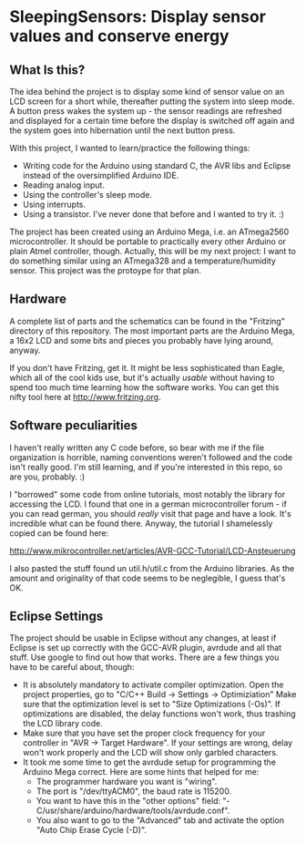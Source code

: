 SleepingSensors: Display sensor values and conserve energy
==========================================================

What Is this?
-------------
The idea behind the project is to display some kind of sensor value on an LCD screen for a short while, thereafter putting the system into sleep mode. A button press wakes the system up - the sensor readings are refreshed and displayed for a certain time before the display is switched off again and the system goes into hibernation until the next button press.

With this project, I wanted to learn/practice the following things:

* Writing code for the Arduino using standard C, the AVR libs and Eclipse instead of the oversimplified Arduino IDE.
* Reading analog input.
* Using the controller's sleep mode.
* Using interrupts.
* Using a transistor. I've never done that before and I wanted to try it. :)

The project has been created using an Arduino Mega, i.e. an ATmega2560 microcontroller. It should be portable to practically every other Arduino or plain Atmel controller, though. Actually, this will be my next project: I want to do something similar using an ATmega328 and a temperature/humidity sensor. This project was the protoype for that plan.

Hardware
--------
A complete list of parts and the schematics can be found in the "Fritzing" directory of this repository. The most important parts are the Arduino Mega, a 16x2 LCD and some bits and pieces you probably have lying around, anyway.

If you don't have Fritzing, get it. It might be less sophisticated than Eagle, which all of the cool kids use, but it's actually _usable_ without having to spend too much time learning how the software works. You can get this nifty tool here at http://www.fritzing.org.

Software peculiarities
----------------------
I haven't really written any C code before, so bear with me if the file organization is horrible, naming conventions weren't followed and the code isn't really good. I'm still learning, and if you're interested in this repo, so are you, probably. :)

I "borrowed" some code from online tutorials, most notably the library for accessing the LCD. I found that one in a german microcontroller forum - if you can read german, you should _really_ visit that page and have a look. It's incredible what can be found there. Anyway, the tutorial I shamelessly copied can be found here:

http://www.mikrocontroller.net/articles/AVR-GCC-Tutorial/LCD-Ansteuerung

I also pasted the stuff found un util.h/util.c from the Arduino libraries. As the amount and originality of that code seems to be neglegible, I guess that's OK.

Eclipse Settings
----------------
The project should be usable in Eclipse without any changes, at least if Eclipse is set up correctly with the GCC-AVR plugin, avrdude and all that stuff. Use google to find out how that works. There are a few things you have to be careful about, though:

* It is absolutely mandatory to activate compiler optimization. Open the project properties, go to "C/C++ Build -> Settings -> Optimiziation" Make sure that the optimization level is set to "Size Optimizations (-Os)". If optimizations are disabled, the delay functions won't work, thus trashing the LCD library code.
* Make sure that you have set the proper clock frequency for your controller in "AVR -> Target Hardware". If your settings are wrong, delay won't work properly and the LCD will show only garbled characters.
* It took me some time to get the avrdude setup for programming the Arduino Mega correct. Here are some hints that helped for me:
    * The programmer hardware you want is "wiring".
    * The port is "/dev/ttyACM0", the baud rate is 115200.
    * You want to have this in the "other options" field: "-C/usr/share/arduino/hardware/tools/avrdude.conf".
    * You also want to go to the "Advanced" tab and activate the option "Auto Chip Erase Cycle (-D)".